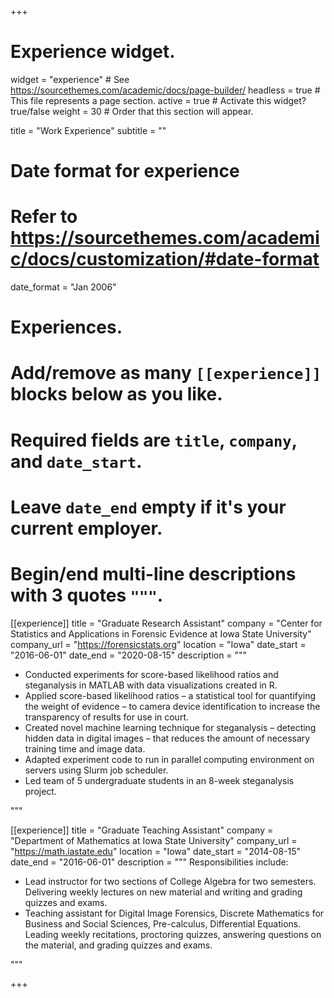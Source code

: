 +++
# Experience widget.
widget = "experience"  # See https://sourcethemes.com/academic/docs/page-builder/
headless = true  # This file represents a page section.
active = true  # Activate this widget? true/false
weight = 30  # Order that this section will appear.

title = "Work Experience"
subtitle = ""

# Date format for experience
#   Refer to https://sourcethemes.com/academic/docs/customization/#date-format
date_format = "Jan 2006"

# Experiences.
#   Add/remove as many `[[experience]]` blocks below as you like.
#   Required fields are `title`, `company`, and `date_start`.
#   Leave `date_end` empty if it's your current employer.
#   Begin/end multi-line descriptions with 3 quotes `"""`.
[[experience]]
  title = "Graduate Research Assistant"
  company = "Center for Statistics and Applications in Forensic Evidence at Iowa State University"
  company_url = "https://forensicstats.org"
  location = "Iowa"
  date_start = "2016-06-01"
  date_end = "2020-08-15"
  description = """

  * Conducted experiments for score-based likelihood ratios and steganalysis in MATLAB with data visualizations created in R.
  * Applied score-based likelihood ratios – a statistical tool for quantifying the weight of evidence – to camera device identification to increase the transparency of results for use in court.
  * Created novel machine learning technique for steganalysis – detecting hidden data in digital images – that reduces the amount of necessary training time and image data. 
  * Adapted experiment code to run in parallel computing environment on servers using Slurm job scheduler.
  * Led team of 5 undergraduate students in an 8-week steganalysis project.

  """

[[experience]]
  title = "Graduate Teaching Assistant"
  company = "Department of Mathematics at Iowa State University"
  company_url = "https://math.iastate.edu"
  location = "Iowa"
  date_start = "2014-08-15"
  date_end = "2016-06-01"
  description = """
  Responsibilities include:
  * Lead instructor for two sections of College Algebra for two semesters. Delivering weekly lectures on new material and writing and grading quizzes and exams.
  * Teaching assistant for Digital Image Forensics, Discrete Mathematics for Business and Social Sciences, Pre-calculus, Differential Equations. Leading weekly recitations, proctoring quizzes, answering questions on the material, and grading quizzes and exams.

  """

+++
